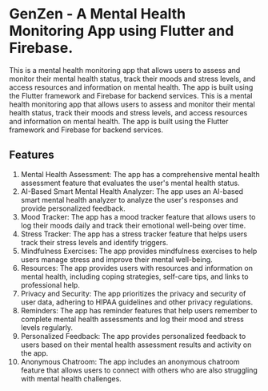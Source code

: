 # GenZen  - A Mental Health Monitoring App using Flutter and Firebase.

This is a mental health monitoring app that allows users to assess and monitor their mental health status, track their moods and stress levels, and access resources and information on mental health. The app is built using the Flutter framework and Firebase for backend services.
This is a mental health monitoring app that allows users to assess and monitor their mental health status, track their moods and stress levels, and access resources and information on mental health. The app is built using the Flutter framework and Firebase for backend services.

## Features

1. Mental Health Assessment: The app has a comprehensive mental health assessment feature that evaluates the user's mental health status.
2. AI-Based Smart Mental Health Analyzer: The app uses an AI-based smart mental health analyzer to analyze the user's responses and provide personalized feedback.
3. Mood Tracker: The app has a mood tracker feature that allows users to log their moods daily and track their emotional well-being over time.
4. Stress Tracker: The app has a stress tracker feature that helps users track their stress levels and identify triggers.
5. Mindfulness Exercises: The app provides mindfulness exercises to help users manage stress and improve their mental well-being.
6. Resources: The app provides users with resources and information on mental health, including coping strategies, self-care tips, and links to professional help.
7. Privacy and Security: The app prioritizes the privacy and security of user data, adhering to HIPAA guidelines and other privacy regulations.
8. Reminders: The app has reminder features that help users remember to complete mental health assessments and log their mood and stress levels regularly.
9. Personalized Feedback: The app provides personalized feedback to users based on their mental health assessment results and activity on the app.
10. Anonymous Chatroom: The app includes an anonymous chatroom feature that allows users to connect with others who are also struggling with mental health challenges.
